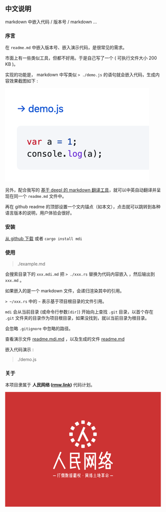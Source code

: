 ## 中文说明

markdown 中嵌入代码 / 版本号 / markdown ...

### 序言

在 `readme.md` 中嵌入版本号、嵌入演示代码，是很常见的需求。

市面上有一些类似工具，但都不好用。于是自己写了一个 ( 可执行文件大小 200 KB )。

实现的功能是， markdown 中写类似 `‍> ./demo.js` 的语句就会嵌入代码，生成内容效果截图如下 :

![](https://raw.githubusercontent.com/gcxfd/img/gh-pages/i9g9We.png)

另外，配合我写的 [基于 deepl 的 markdown 翻译工具](https://rmw.link/log/2021-12-09-markdown-translate)，就可以中英自动翻译并呈现在同一个 `readme.md` 文件中。

再在 github readme 的顶部设置一个文内锚点（如本文），点击就可以跳转到各种语言版本的说明，用户体验会很好。

### 安装

[从 github 下载](https://github.com/rmw-lib/mdi/releases) 或者 `cargo install mdi`

### 使用

> ./example.md

会搜索目录下的 `xxx.mdi.md` 把 `> ./xxx.rs` 替换为代码内容嵌入 ，然后输出到 `xxx.md` 。

如果嵌入的是一个 markdown 文件，会递归渲染其中的引用。

`> ~/xxx.rs` 中的 `~` 表示基于项目根目录的文件引用。

`mdi` 会从当前目录 (或命令行参数`[dir]`) 开始向上查找 `.git` 目录，以首个存在 `.git` 文件夹的目录作为项目根目录，如果没找到，就以当前目录为根目录。

会忽略 `.gitignore` 中忽略的路径。

查看演示文件 [readme.mdi.md](https://raw.githubusercontent.com/rmw-lib/mdi/master/readme.mdi.md) ，以及生成的文件 [readme.md](https://raw.githubusercontent.com/rmw-lib/mdi/master/readme.md)

嵌入代码演示 :

  > ./demo.js

### 关于

本项目隶属于 **人民网络 ([rmw.link](//rmw.link))** 代码计划。

![人民网络海报](https://raw.githubusercontent.com/rmw-link/logo/master/rmw.red.bg.svg)
